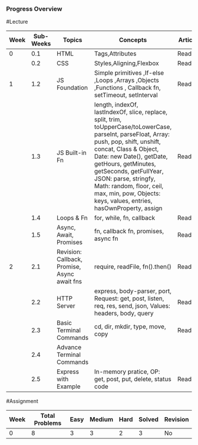 ### Progress Overview

#Lecture

| Week | Sub-Weeks | Topics | Concepts | Article | Pratice |
|-------|----------|--------|----------|---------|----------|
| 0 | 0.1 | HTML | Tags,Attributes | Readed | Done |
|   | 0.2 | CSS | Styles,Aligning,Flexbox | Readed | Done |
| 1 | 1.2 | JS Foundation | Simple primitives ,If-else ,Loops ,Arrays ,Objects ,Functions , Callback fn, setTimeout, setInterval | Readed | Done |
|   | 1.3 | JS Built-in Fn | length, indexOf, lastIndexOf, slice, replace, split, trim, toUpperCase/toLowerCase, parseInt, parseFloat, Array: push, pop, shift, unshift, concat, Class & Object, Date: new Date(), getDate, getHours, getMinutes, getSeconds, getFullYear, JSON: parse, stringfy, Math: random, floor, ceil, max, min, pow, Objects: keys, values, entries, hasOwnProperty, assign | Readed | Done |
|   | 1.4 | Loops & Fn | for, while, fn, callback | Readed | Done |
|   | 1.5 | Async, Await, Promises | fn, callback fn, promises, async fn | Readed | Done |
| 2 | 2.1 | Revision: Callback, Promise, Async await fns | require, readFile, fn().then() | Readed | Done |
|   | 2.2 | HTTP Server | express, body-parser, port, Request: get, post, listen, req, res, send, json, Values: headers, body, query | Readed | Done |
|   | 2.3 | Basic Terminal Commands | cd, dir, mkdir, type, move, copy | Readed | Done |
|   | 2.4 | Advance Terminal Commands |   |   |   |
|   | 2.5 | Express with Example | In-memory pratice, OP: get, post, put, delete, status code | Readed | Done |

#Assignment

| Week | Total Problems | Easy | Medium | Hard | Solved | Revision |
|------|----------------|------|--------|------|--------|----------|
| 0 | 8 | 3 | 3 | 2 | 3 | No |
